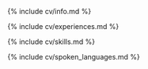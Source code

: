 {% include cv/info.md %}

{% include cv/experiences.md %}

{% include cv/skills.md %}

{% include cv/spoken_languages.md %}
